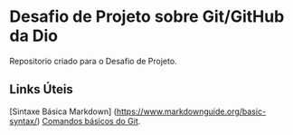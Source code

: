 # Desafio de Projeto sobre Git/GitHub da Dio
Repositorio criado para o Desafio de Projeto.
## Links Úteis
[Sintaxe Básica Markdown] (https://www.markdownguide.org/basic-syntax/)
[Comandos básicos do Git](https://www.digitalhouse.com/br/blog/principais-comandos-git/).
